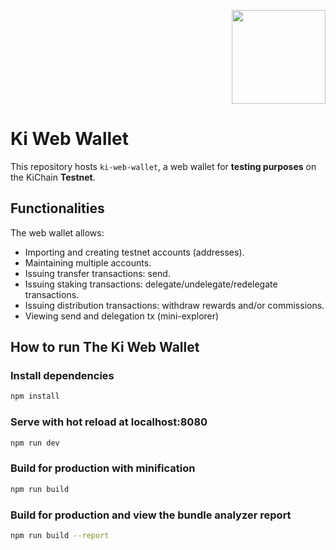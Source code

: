 <p align="right">
    <img width=150px src="https://wallet-testnet.blockchain.ki/static/img/icons/ki-chain.png" />
</p>

# Ki Web Wallet
This repository hosts `ki-web-wallet`, a web wallet for **testing purposes** on the KiChain **Testnet**.


## Functionalities
The web wallet allows:
- Importing and creating testnet accounts (addresses).
- Maintaining multiple accounts.
- Issuing transfer transactions: send.
- Issuing staking transactions: delegate/undelegate/redelegate transactions.
- Issuing distribution transactions: withdraw rewards and/or commissions.
- Viewing send and delegation tx (mini-explorer)

## How to run The  Ki Web Wallet

### Install dependencies
``` bash
npm install
```
### Serve with hot reload at localhost:8080
```bash
npm run dev
```
### Build for production with minification
```bash
npm run build
```
### Build for production and view the bundle analyzer report
```bash
npm run build --report
```
